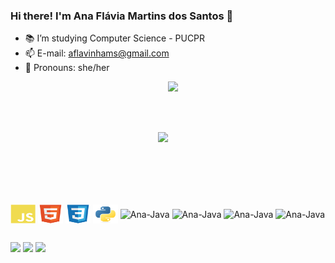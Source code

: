 ### Hi there! I'm Ana Flávia Martins dos Santos 👋

- 📚 I’m studying Computer Science - PUCPR
- 📫 E-mail: aflavinhams@gmail.com
- 🤗 Pronouns: she/her

<div style="display: flex; align-items: center; justify-content: center;">
  <picture>
    <source
      height="180cm"
      srcset="https://github-readme-stats.vercel.app/api?username=aflavinhams&show_icons=true&theme=tokyonight&include_all_commits=true&count_private=true"
      media="(prefers-color-scheme: dark)"
    />
    <source
      srcset="https://github-readme-stats.vercel.app/api?username=aflavinhams&show_icons=true"
      media="(prefers-color-scheme: light), (prefers-color-scheme: no-preference)"
    />
    <img src="https://github-readme-stats.vercel.app/api?username=aflavinhams&show_icons=true" />
  </picture>
  <img height= "180cm" src="https://github-readme-stats.vercel.app/api/top-langs/?username=aflavinhams&layout=compact&theme=tokyonight"/>
</div>

<div style="display: inline_block"><br>
  <img align="center" alt="Ana-Js" height="30" width="40" src="https://raw.githubusercontent.com/devicons/devicon/master/icons/javascript/javascript-plain.svg">
  <img align="center" alt="Ana-Ts" height="30" width="40" src="https://raw.githubusercontent.com/devicons/devicon/master/icons/html5/html5-original.svg">
  <img align="center" alt="Ana-CSS" height="30" width="40" src="https://raw.githubusercontent.com/devicons/devicon/master/icons/css3/css3-original.svg">
  <img align="center" alt="Ana-Python" height="30" width="40" src="https://raw.githubusercontent.com/devicons/devicon/master/icons/python/python-original.svg">
    <img align="center" alt="Ana-Java" height="30" width="40" <link rel="stylesheet" type='text/css' 
src="https://cdn.jsdelivr.net/gh/devicons/devicon@latest/icons/c/c-original.svg" />
    <img align="center" alt="Ana-Java" height="30" width="40" <link rel="stylesheet" type='text/css' src="https://cdn.jsdelivr.net/gh/devicons/devicon@latest/icons/java/java-original.svg" />
    <img align="center" alt="Ana-Java" height="30" width="40" <link rel="stylesheet" type='text/css' src="https://cdn.jsdelivr.net/gh/devicons/devicon@latest/icons/php/php-original.svg" />
    <img align="center" alt="Ana-Java" height="30" width="40" <link rel="stylesheet" type='text/css' src="https://cdn.jsdelivr.net/gh/devicons/devicon@latest/icons/mysql/mysql-original-wordmark.svg" />
          
 ##

 <div> 
 <a href="https://discord.gg/flavs_ms" target="_blank"><img src="https://img.shields.io/badge/Discord-7289DA?style=for-the-badge&logo=discord&logoColor=white" target="_blank"></a> 
  <a href = "mailto:aflavinhams@gmail.com"><img src="https://img.shields.io/badge/-Gmail-%23333?style=for-the-badge&logo=gmail&logoColor=white" target="_blank"></a>
  <a href="https://www.linkedin.com/in/ana-fl%C3%A1via-martins-dos-santos-058104281/" target="_blank"><img src="https://img.shields.io/badge/-LinkedIn-%230077B5?style=for-the-badge&logo=linkedin&logoColor=white" target="_blank"></a> 
  
</div>
      
</div>
